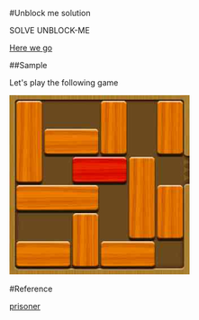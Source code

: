 #Unblock me solution

SOLVE UNBLOCK-ME

[Here we go](https://se0kjun.github.io/unblockme_solution/)

##Sample

Let's play the following game

![](https://github.com/se0kjun/unblockme_solution/blob/master/unblock.png?raw=true)

#Reference

[prisoner](https://github.com/benletchford/prisoner)